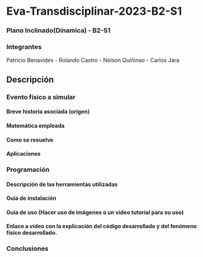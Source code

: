 # Eva-Transdisciplinar-2023-B2-S1
### Plano Inclinado(Dinamica) - B2-S1
### Integrantes 
Patricio Benavides - Rolando Castro - Nelson Quiñinao - Carlos Jara
## Descripción

### Evento físico a simular

#### Breve historia asociada (origen)

#### Matemática empleada

#### Como se resuelve

#### Aplicaciones

### Programación

#### Descripción de las herramientas utilizadas

#### Guia de instalación

#### Guia de uso (Hacer uso de imágenes o un video tutorial para su uso)

#### Enlace a vídeo con la explicación del código desarrollado y del fenómeno físico desarrollado.

### Conclusiones

